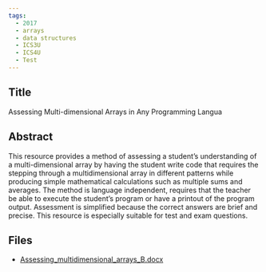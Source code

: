 ```yaml
---
tags:
  - 2017
  - arrays
  - data structures
  - ICS3U
  - ICS4U
  - Test
---
```

    
## Title

Assessing Multi-dimensional Arrays in Any Programming Langua

## Abstract

This resource provides a method of assessing a student’s understanding of a multi-dimensional array by having the student write code that requires the stepping through a multidimensional array in different patterns while producing simple mathematical calculations such as multiple sums and averages.  The method is language independent, requires that the teacher be able to execute the student’s program or have a printout of the program output. Assessment is simplified because the correct answers are brief and precise. This resource is especially suitable for test and exam questions.

## Files

- [Assessing_multidimensional_arrays_B.docx](https://www.russellgordon.ca/acse/cemc-cse-resources/resources/2017/Francis_Corrigan/Assessing_multidimensional_arrays_B.docx)
